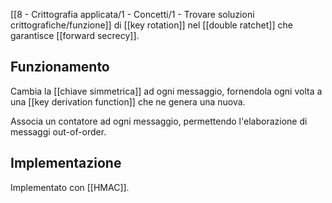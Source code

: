 [[8 - Crittografia applicata/1 - Concetti/1 - Trovare soluzioni crittografiche/funzione]] di [[key rotation]] nel [[double ratchet]] che garantisce [[forward secrecy]].

## Funzionamento

Cambia la [[chiave simmetrica]] ad ogni messaggio, fornendola ogni volta a una [[key derivation function]] che ne genera una nuova.

Associa un contatore ad ogni messaggio, permettendo l'elaborazione di messaggi out-of-order.

## Implementazione

Implementato con [[HMAC]].
